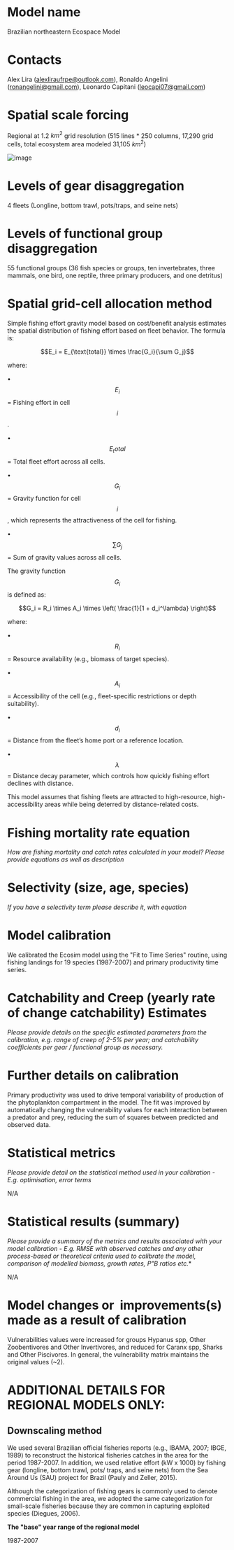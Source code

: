 # Model name

Brazilian northeastern Ecospace Model

# Contacts

Alex Lira (alexliraufrpe@outlook.com), Ronaldo Angelini (ronangelini@gmail.com), Leonardo Capitani (leocapi07@gmail.com)

# Spatial scale forcing

Regional at 1.2 $km^2$ grid resolution (515 lines \* 250 columns, 17,290 grid cells, total ecosystem area modeled 31,105 $km^2$)

![image](https://github.com/user-attachments/assets/d8cb8d4c-00ac-412b-9ec0-b39214c11a16)

# Levels of gear disaggregation

4 fleets (Longline, bottom trawl, pots/traps, and seine nets)

# Levels of functional group disaggregation

55 functional groups (36 fish species or groups, ten invertebrates, three mammals, one bird, one reptile, three primary producers, and one detritus)

# Spatial grid-cell allocation method

Simple fishing effort gravity model based on cost/benefit analysis estimates the spatial distribution of fishing effort based on fleet behavior. The formula is:

$$E_i = E_{\text{total}} \times \frac{G_i}{\sum G_j}$$

where:

•	$$E_i$$ = Fishing effort in cell $$i$$.

•	$$E_total$$ = Total fleet effort across all cells.

•	$$G_i$$ = Gravity function for cell $$i$$, which represents the attractiveness of the cell for fishing.

•	$$∑G_j$$ = Sum of gravity values across all cells.

The gravity function $$G_i$$ is defined as:

$$G_i = R_i \times A_i \times \left( \frac{1}{1 + d_i^\lambda} \right)$$

where:

•	$$R_i$$ = Resource availability (e.g., biomass of target species).

• $$A_i$$ = Accessibility of the cell (e.g., fleet-specific restrictions or depth suitability).

•	$$d_i$$ = Distance from the fleet’s home port or a reference location.

•	$$λ$$ = Distance decay parameter, which controls how quickly fishing effort declines with distance.

This model assumes that fishing fleets are attracted to high-resource, high-accessibility areas while being deterred by distance-related costs.

# Fishing mortality rate equation

*How are fishing mortality and catch rates calculated in your model? Please provide equations as well as description*

# Selectivity (size, age, species)

*If you have a selectivity term please describe it, with equation*

# Model calibration

We calibrated the Ecosim model using the "Fit to Time Series" routine, using fishing landings for 19 species (1987-2007) and primary productivity time series.

# Catchability and Creep (yearly rate of change catchability) Estimates

*Please provide details on the specific estimated parameters from the calibration, e.g. range of creep of 2-5% per year; and catchability coefficients per gear / functional group as necessary.*

# Further details on calibration

Primary productivity was used to drive temporal variability of production of the phytoplankton compartment in the model. The fit was improved by automatically changing the vulnerability values for each interaction between a predator and prey, reducing the sum of squares between predicted and observed data.

# Statistical metrics

*Please provide detail on the statistical method used in your calibration - E.g. optimisation, error terms*

N/A

# Statistical results (summary)

*Please provide a summary of the metrics and results associated with your model calibration - E.g. RMSE with observed catches and any other process-based or theoretical criteria used to calibrate the model, comparison of modelled biomass, growth rates, P\"B ratios etc.**

N/A

# Model changes or  improvements(s) made as a result of calibration

Vulnerabilities values were increased for groups Hypanus spp, Other Zoobentivores and Other Invertivores, and reduced for Caranx spp, Sharks and Other Piscivores. In general, the vulnerability matrix maintains the original values (\~2).

# ADDITIONAL DETAILS FOR REGIONAL MODELS ONLY:

## Downscaling method

We used several Brazilian official fisheries reports (e.g., IBAMA, 2007; IBGE, 1989) to reconstruct the historical fisheries catches in the area for the period 1987-2007. In addition, we used relative effort (kW x 1000) by fishing gear (longline, bottom trawl, pots/ traps, and seine nets) from the Sea Around Us (SAU) project for Brazil (Pauly and Zeller, 2015).

Although the categorization of fishing gears is commonly used to denote commercial fishing in the area, we adopted the same categorization for small-scale fisheries because they are common in capturing exploited species (Diegues, 2006).

**The \"base\" year range of the regional model**

1987-2007
